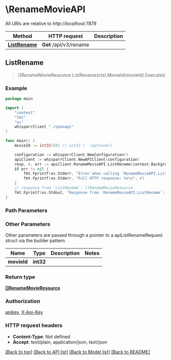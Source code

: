 # \RenameMovieAPI

All URIs are relative to *http://localhost:7878*

Method | HTTP request | Description
------------- | ------------- | -------------
[**ListRename**](RenameMovieAPI.md#ListRename) | **Get** /api/v3/rename | 



## ListRename

> []RenameMovieResource ListRename(ctx).MovieId(movieId).Execute()



### Example

```go
package main

import (
    "context"
    "fmt"
    "os"
    whisparrClient "./openapi"
)

func main() {
    movieId := int32(56) // int32 |  (optional)

    configuration := whisparrClient.NewConfiguration()
    apiClient := whisparrClient.NewAPIClient(configuration)
    resp, r, err := apiClient.RenameMovieAPI.ListRename(context.Background()).MovieId(movieId).Execute()
    if err != nil {
        fmt.Fprintf(os.Stderr, "Error when calling `RenameMovieAPI.ListRename``: %v\n", err)
        fmt.Fprintf(os.Stderr, "Full HTTP response: %v\n", r)
    }
    // response from `ListRename`: []RenameMovieResource
    fmt.Fprintf(os.Stdout, "Response from `RenameMovieAPI.ListRename`: %v\n", resp)
}
```

### Path Parameters



### Other Parameters

Other parameters are passed through a pointer to a apiListRenameRequest struct via the builder pattern


Name | Type | Description  | Notes
------------- | ------------- | ------------- | -------------
 **movieId** | **int32** |  | 

### Return type

[**[]RenameMovieResource**](RenameMovieResource.md)

### Authorization

[apikey](../README.md#apikey), [X-Api-Key](../README.md#X-Api-Key)

### HTTP request headers

- **Content-Type**: Not defined
- **Accept**: text/plain, application/json, text/json

[[Back to top]](#) [[Back to API list]](../README.md#documentation-for-api-endpoints)
[[Back to Model list]](../README.md#documentation-for-models)
[[Back to README]](../README.md)

